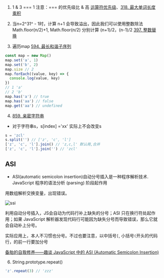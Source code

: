 1. 1 & 3 === 1  注意：=== 的优先级比 & 高  [运算符优先级](https://developer.mozilla.org/zh-CN/docs/Web/JavaScript/Reference/Operators/Operator_Precedence)、[318. 最大单词长度乘积](https://leetcode-cn.com/problems/maximum-product-of-word-lengths/)

2.  当n=2^31^ - 1时，计算 n+1 会导致溢出，因此我们可以使用整数除法 Math.floor(n/2)+1, Math.floor(n/2) 分别计算 (n+1)/2，(n-1)/2  [397. 整数替换](https://leetcode-cn.com/problems/integer-replacement/solution/zheng-shu-ti-huan-by-leetcode-solution-swef/)

3. 遍历map  [594. 最长和谐子序列](https://leetcode-cn.com/problems/longest-harmonious-subsequence/)
```js
const map = new Map()
map.set('a', 1)
map.set('b', 2)
map.size // 2
map.forEach((value, key) => {
  console.log(value, key)
})
// 1 'a'
// 2 'b'
map.has('a') // true
map.has('aa') // false
map.get('aa') // undefined
```
4. [859. 亲密字符串](https://leetcode-cn.com/problems/buddy-strings/)
* 对于字符串s，s[index] ='xx' 实际上不会改变s
```js
s = 'zcl'
s.split('') // ['z', 'c', 'l']
['z', 'c', 'l'].join() // 'z,c,l' 默认用,合并
['z', 'c', 'l'].join('') // 'zcl'
```
## ASI
* ASI(automatic semicolon insertion)自动分号插入是一种程序解析技术.  JavaScript 程序的语法分析 (parsing) 阶段起作用

用数组解析交换变量，出现错误。

![ssi](@assets/code-reviews/15.png)

利用自动分号插入，JS会自动为代码行补上缺失的分号；ASI 只在换行符处起作用；如果 JavaScript 解析器发现代码行可能因为缺失分号而导致错误，那么它就会自动补上分号。

实际应用上，本人不习惯也分号。不过也要注意，以中括号<code>[</code>, 小括号<code>(</code>开头的代码行，的前一行要加分号

[备胎的自我修养——趣谈 JavaScript 中的 ASI (Automatic Semicolon Insertion)](https://segmentfault.com/a/1190000002955405)

6. String.prototype.repeat()
```js
'z'.repeat(3) // 'zzz'
```